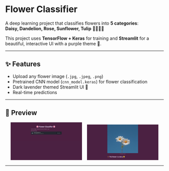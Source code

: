 
# Flower Classifier 

A deep learning project that classifies flowers into **5 categories**:  
**Daisy, Dandelion, Rose, Sunflower, Tulip** 🌼🌻🌹🌷  

This project uses **TensorFlow + Keras** for training and **Streamlit** for a beautiful, interactive UI with a purple theme 💜.

---

## ✨ Features  
- Upload any flower image (`.jpg`, `.jpeg`, `.png`)  
- Pretrained CNN model (`cnn_model.keras`) for flower classification  
- Dark lavender themed Streamlit UI 🌙  
- Real-time predictions 

---

## 📸 Preview  
<p align="center">
  <img src="UI2.png" alt="UI2" width="45%"/>
  &nbsp;&nbsp;
  <img src="UI1.png" alt="UI1" width="45%"/>
</p>

---

